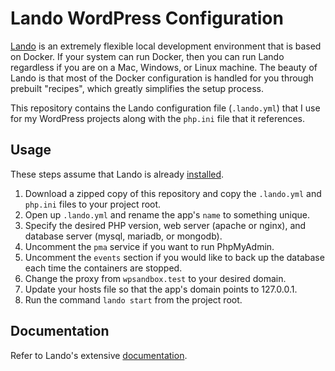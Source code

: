 # Lando WordPress Configuration
[Lando](https://github.com/lando/lando) is an extremely flexible local development environment that is based on Docker. If your system can run Docker, then you can run Lando regardless if you are on a Mac, Windows, or Linux machine. The beauty of Lando is that most of the Docker configuration is handled for you through prebuilt "recipes", which greatly simplifies the setup process. 

This repository contains the Lando configuration file (`.lando.yml`) that I use for my WordPress projects along with the `php.ini` file that it references.

## Usage
These steps assume that Lando is already [installed](https://docs.devwithlando.io/installation/installing.html).

1. Download a zipped copy of this repository and copy the `.lando.yml` and `php.ini` files to your project root.  
1. Open up `.lando.yml` and rename the app's `name` to something unique.
1. Specify the desired PHP version, web server (apache or nginx), and database server (mysql, mariadb, or mongodb).
1. Uncomment the `pma` service if you want to run PhpMyAdmin.
1. Uncomment the `events` section if you would like to back up the database each time the containers are stopped.
1. Change the proxy from `wpsandbox.test` to your desired domain. 
1. Update your hosts file so that the app's domain points to 127.0.0.1.
1. Run the command `lando start` from the project root.

## Documentation
Refer to Lando's extensive [documentation](https://docs.devwithlando.io/).
